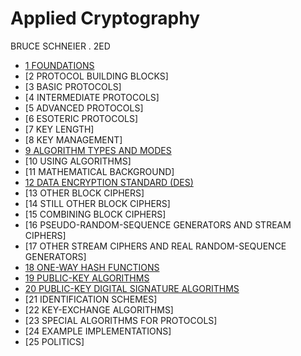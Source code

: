 # Applied Cryptography

BRUCE SCHNEIER . 2ED

- [1 FOUNDATIONS](chapter1.md)
- [2 PROTOCOL BUILDING BLOCKS]
- [3 BASIC PROTOCOLS]
- [4 INTERMEDIATE PROTOCOLS]
- [5 ADVANCED PROTOCOLS]
- [6 ESOTERIC PROTOCOLS]
- [7 KEY LENGTH]
- [8 KEY MANAGEMENT]
- [9 ALGORITHM TYPES AND MODES](chapter9.md)
- [10 USING ALGORITHMS]
- [11 MATHEMATICAL BACKGROUND]
- [12 DATA ENCRYPTION STANDARD (DES)](chapter12.md)
- [13 OTHER BLOCK CIPHERS]
- [14 STILL OTHER BLOCK CIPHERS]
- [15 COMBINING BLOCK CIPHERS]
- [16 PSEUDO-RANDOM-SEQUENCE GENERATORS AND STREAM CIPHERS]
- [17 OTHER STREAM CIPHERS AND REAL RANDOM-SEQUENCE GENERATORS]
- [18 ONE-WAY HASH FUNCTIONS](chapter18.md)
- [19 PUBLIC-KEY ALGORITHMS](chapter19.md)
- [20 PUBLIC-KEY DIGITAL SIGNATURE ALGORITHMS](chapter20.mdß)
- [21 IDENTIFICATION SCHEMES]
- [22 KEY-EXCHANGE ALGORITHMS]
- [23 SPECIAL ALGORITHMS FOR PROTOCOLS]
- [24 EXAMPLE IMPLEMENTATIONS]
- [25 POLITICS]